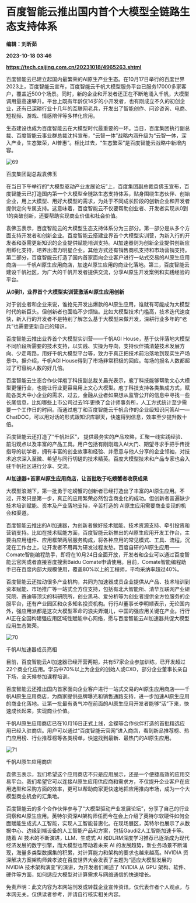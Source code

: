 # 百度智能云推出国内首个大模型全链路生态支持体系
**编辑：刘昕茹**

**2023-10-18 03:46**

**https://tech.caijing.com.cn/20231018/4965263.shtml**

百度智能云已建立起国内最繁荣的AI原生产业生态。在10月17日举行的百度世界2023上，百度智能云宣布，百度智能云千帆大模型服务平台已服务17000多家客户，覆盖近500个场景。同时，新的企业和开发者还正在不断地涌入千帆，大模型调用量高速攀升。平台上既有年龄仅14岁的小开发者，也有刚成立不久的初创企业，还有已深耕行业十几年的互联网老兵，开发出了智能创作、问诊咨询、电商、短视频、游戏、情感陪伴等多样化应用。

生态建设也成为百度智能云在大模型时代最重要的一环。当日，百度集团执行副总裁、百度智能云事业群总裁沈抖宣布，“云智一体”战略内涵升级为“云智一体，深入产业，生态繁荣，AI普惠”。相比过去，“生态繁荣”是百度智能云战略中新增内容。

![69](https://img5.caijing.com.cn/2023/1018/1697599247437.png)

百度集团副总裁袁佛玉

在当日下午举行的“大模型驱动产业发展论坛”上，百度集团副总裁袁佛玉宣布，百度智能云已打造国内第一个大模型全链路生态支持体系，贴身围绕生态伙伴、创始企业，用上大模型、用好大模型的需求，为处于不同成长阶段的创新企业和开发者提供定向专属支持。这意味着，百度智能云不仅要帮助创业者、开发者实现从0到1的突破创新，还要帮助实现商业价值和社会价值。

袁佛玉表示，百度智能云的大模型生态支持体系分为三部分。第一部分是从多个方面支持开发者和创新企业。百度智能云搭建业界首个大模型实训营，为新入行的开发者和亟需更新知识的企业提供赋能培训支持。AI加速器则为创新企业提供创新应用孵化支持，培养出潜力明星企业。其他方式还有销售商机支持和市场营销支持。第二部分，百度智能云打造了国内首家面向企业客户进行一站式交易的AI原生应用商店——千帆AI原生应用商店，加速AI原生应用的商业化落地。第三，百度智能云建设千帆社区，为广大的千帆开发者提供交流，分享AI原生开发案例和实践经验的平台。

**从0到1，业界首个大模型实训营激活AI原生应用创新**

对于创业者和企业来说，谁抢先开发出爆款的AI原生应用，谁就有可能成为大模型时代的新巨头。但创新者也面临不少烦恼。比如大模型技术门槛高，技术迭代速度快，新入行的开发者不是特别了解怎么基于大模型来做开发，深耕行业多年的“老兵”也需要更新自己的知识。

百度智能云推出业界首个大模型实训营——千帆AGI House，基于伙伴落地大模型不同阶段所需要的技术支持，以实践、实操为导向，支持伙伴搞清楚技术发展方向、少走弯路，用好千帆大模型平台等，致力于真正把技术前沿落地到现实生产场景中。据介绍，千帆AGI House得到了市场非常积极的回应。每场的报名人数都超过了可容纳人数的好几倍。

百度智能云生态合作伙伴庖丁科技副总裁关晨光表示，庖丁科技能够帮助文心大模型更懂行业，也能让行业更容易用上文心大模型。庖丁科技支持各类集成方式，赋能各类大中小企业的需求，过去，金融从业者如果想从监管公开的信息中寻找一些长尾信息，比如哪些上市公司过去1年更换了会计师事务所，人工方式统计至少需要一个工作日的时间。而通过庖丁和百度智能云千帆合作的企业级知识问答AI——ChatDOC，可以用对话的形式跟知识库聊天，快速得到信息，效率至少提升数十倍。

百度智能云还打造了“千帆社区”， 提供最务实的产品攻略，汇聚一线实践经验、前沿观点以及丰富的产品工具。用户包括有刚刚踏入AI大门、期望寻求手把手传授指导的初学者，拥有丰富的创业故事和经验、并愿意与他人分享的企业领袖，对技术追求深入至微、希望与同行切磋的技术精英。百度大模型技术和产品专家也会入驻千帆社区进行分享、交流。

**AI加速器+首家AI原生应用商店，让首批敢于吃螃蟹者收获成果**

大模型浪潮下，第一批勇于吃螃蟹的创新者已经打造出了丰富的AI原生应用。不过，开发只是第一步，真正的应用繁荣必然包含商业化的成功。但创新者普遍缺少技术培训赋能、资本及产业落地支持，辛苦打造的 AI原生应用需要商业变现的机会和渠道。

百度智能云推出的AI加速器，为创新者做好技术赋能、技术资源支持、牵引投资和营销支持。比如在技术赋能方面，百度智能云新推出的AI原生应用开发工作台，主要由应用组件、应用框架两层服务构成，将各种应用的常见模式、工具、流程，沉淀在工作台上，让开发者不用再为研发过程发愁。百度自研的AI原生应用——Comate智能编程助手，即将在10月24日全面开放，开发者和企业可以通过百度智能云官网或者直接百度搜索Baidu Comate申请使用。目前，Comate智能编程助手已在百度内部大规模使用，覆盖80%以上的工程师，平均采纳率超过40%。

百度智能云还拉动很多产业机构，共同为加速器成员企业提供从产品、技术培训到资本赋能、市场推广等一站式全方位支持，包括有北大智能所、清华互联网产业研究院、赛迪等顶尖的科研院所，创业黑马、爱分析等为创业者提供全方位服务的企服平台，还有产业园区和众多知名投资机构。行行AI董事长李明顺表示，无论国内外，强应用派都是这次大模型革命的浪尖弄潮儿，中国的强应用关键在产业。行行AI正在全国构建强应用区域性赋能中心网络，愿与百度智能云AI加速器共促大模型应用生态繁荣。

![70](https://img1.caijing.com.cn/2023/1018/1697599270650.png)

千帆AI加速器成员亮相

目前，百度智能云AI加速器已经开营两期，共有57家企业参加训练，已开发超过22个商业化应用。学员中70%以上为企业的创始人或CXO，部分企业董事长亲自下场，全天候参加课程培训。

百度智能云还推出国内首家面向企业客户进行一站式交易的AI原生应用商店——千帆AI原生应用商店，为商家提供品牌曝光和销售通路支持，进一步加速AI原生应用的商业化落地。让第一批最有勇气冲在前面的AI原生应用开发者能够“活”下来，快速成长起来，实现商业价值。

千帆AI原生应用商店已在10月16日正式上线，金蝶等合作伙伴打造的首批精选应用已经入驻商店。用户可以通过“百度智能云官网”进入商店，看到新品推荐榜、热门应用榜、行业推荐榜等各类榜单，快速找到最新、最热门的AI原生应用。

![71](https://tx3.cdn.caijing.com.cn/2023/1018/1697599286762.png)

千帆AI原生应用商店

袁佛玉表示，我们希望这个应用商店不只是应用展示，还是一个便捷高效的应用交易平台。我们希望它可以连接AI原生应用供应商和需求方，不仅提升企业客户在应用选型和采购方面的效率，更可以帮助商家更快速地把应用推向市场，成为一个大模型商业机会的汇集地。

百度智能云的多个合作伙伴参与了“大模型驱动产业发展论坛”，分享了自己的行业洞察和AI原生应用。英特尔资深AI架构师任而今在会上介绍了英特尔软硬件如何全面赋能生成式人工智能，实现人工智能普惠化。在现场展区，英特尔也展示了从数据中心、边缘到端设备的人工智能产品和方案，包括Gaudi2人工智能加速卡等。随着 AI 技术的不断演进，LLM、生成式 AI 和DLRM深度学习推荐已逐渐成为现代经济发展的数字引擎，而大模型也带动着未来 AI 的发展趋势，新业务场景不断涌现，海量多类型数据集的积累，对计算能力和架构的要求也越来越高。NVIDIA 资深解决方案架构师龚孝波在百度世界大会发表了主题为“适应大模型发展的 NVIDIA 技术架构演变”的演讲，为开发者们阐述了 NVIDIA 从 GPU 架构、软件、硬件等方面，如何适应大模型对计算需求与网络通信的快速增长。

免责声明：此文内容为本网站刊发或转载企业宣传资讯，仅代表作者个人观点，与本网无关。仅供读者参考，并请自行核实相关内容。
